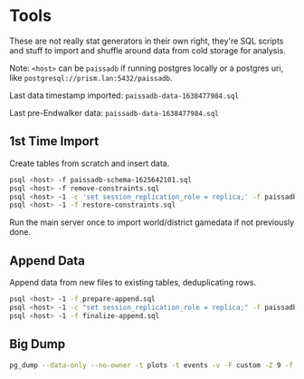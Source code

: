 # Tools

These are not really stat generators in their own right, they're SQL scripts and stuff to import and shuffle around data
from cold storage for analysis.

Note: `<host>` can be `paissadb` if running postgres locally or a postgres uri, like
`postgresql://prism.lan:5432/paissadb`.

Last data timestamp imported: `paissadb-data-1638477984.sql`

Last pre-Endwalker data: `paissadb-data-1638477984.sql`

## 1st Time Import

Create tables from scratch and insert data.

```bash
psql <host> -f paissadb-schema-1625642101.sql
psql <host> -f remove-constraints.sql
psql <host> -1 -c 'set session_replication_role = replica;' -f paissadb-data-(...).sql
psql <host> -1 -f restore-constraints.sql
```

Run the main server once to import world/district gamedata if not previously done.

## Append Data

Append data from new files to existing tables, deduplicating rows.

```bash
psql <host> -1 -f prepare-append.sql
psql <host> -1 -c "set session_replication_role = replica;" -f paissadb-data-(...).sql
psql <host> -1 -f finalize-append.sql
```

## Big Dump

```bash
pg_dump --data-only --no-owner -t plots -t events -v -F custom -Z 9 -f paissadb-data-shadowbringers.dump paissadb
```
